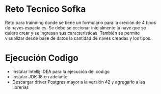 # Reto Tecnico Sofka
Reto para trainning donde se tiene un formulario para la creción de 4 tipos de naves
espaciales. Se debe seleccionar inicialmente la nave que se quiere crear y 
se ingresan sus caracteristicas. También se permite visualizar desde base de datos
la cantidad de naves creadas y los tipos.

# Ejecución Codigo

- Instalar Intellij IDEA para la ejecución del codigo
- Instalar JDK 18 en adelante 
- Descargar driver Postgres mayor a la versión 42 y agregarlo a las librerias
